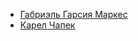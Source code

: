 * [Габриэль Гарсия Маркес](/books/prose/Габриэль%20Гарсия%20Маркес)
* [Карел Чапек](/books/prose/Карел%20Чапек)